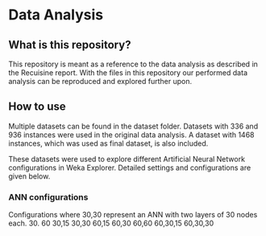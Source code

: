 # Data Analysis

## What is this repository?
This repository is meant as a reference to the data analysis as described in the Recuisine report. With the files in this repository our performed data analysis can be reproduced and explored further upon.

## How to use
Multiple datasets can be found in the dataset folder. Datasets with 336 and 936 instances were used in the original data analysis. A dataset with 1468 instances, which was used as final dataset, is also included.

These datasets were used to explore different Artificial Neural Network configurations in Weka Explorer. Detailed settings and configurations are given below.

### ANN configurations

Configurations where 30,30 represent an ANN with two layers of 30 nodes each.
30.
60
30,15
30,30
60,15
60,30
60,60
60,30,15
60,30,30

